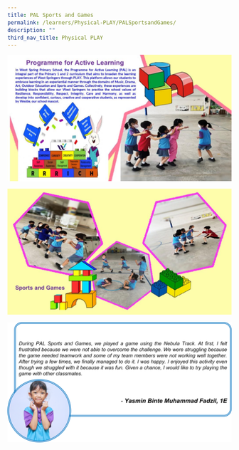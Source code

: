 ```yaml
---
title: PAL Sports and Games
permalink: /learners/Physical-PLAY/PALSportsandGames/
description: ""
third_nav_title: Physical PLAY
---
```

![](/images/Slide1-5-1024x576.jpg)

![](/images/Slide3-6-1024x576.jpg)

![](/images/PAL-slide9-1024x548.png)